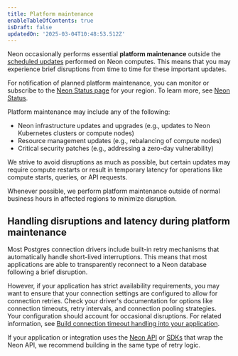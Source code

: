```yaml
---
title: Platform maintenance
enableTableOfContents: true
isDraft: false
updatedOn: '2025-03-04T10:48:53.512Z'
---
```


Neon occasionally performs essential **platform maintenance** outside the [scheduled updates](/docs/manage/updates) performed on Neon computes. This means that you may experience brief disruptions from time to time for these important updates.

For notification of planned platform maintenance, you can monitor or subscribe to the [Neon Status page](https://neonstatus.com/) for your region. To learn more, see [Neon Status](/docs/introduction/status).

Platform maintenance may include any of the following:

- Neon infrastructure updates and upgrades (e.g., updates to Neon Kubernetes clusters or compute nodes)
- Resource management updates (e.g., rebalancing of compute nodes)
- Critical security patches (e.g., addressing a zero-day vulnerability)

We strive to avoid disruptions as much as possible, but certain updates may require compute restarts or result in temporary latency for operations like compute starts, queries, or API requests.

<Admonition type="note">
Whenever possible, we perform platform maintenance outside of normal business hours in affected regions to minimize disruption.
</Admonition>

## Handling disruptions and latency during platform maintenance

Most Postgres connection drivers include built-in retry mechanisms that automatically handle short-lived interruptions. This means that most applications are able to transparently reconnect to a Neon database following a brief disruption.

However, if your application has strict availability requirements, you may want to ensure that your connection settings are configured to allow for connection retries. Check your driver's documentation for options like connection timeouts, retry intervals, and connection pooling strategies. Your configuration should account for occasional disruptions. For related information, see [Build connection timeout handling into your application](/docs/connect/connection-latency#build-connection-timeout-handling-into-your-application).

If your application or integration uses the [Neon API](https://api-docs.neon.tech/reference/getting-started-with-neon-api) or [SDKs](https://neon.tech/docs/reference/sdk) that wrap the Neon API, we recommend building in the same type of retry logic.

<NeedHelp/>
